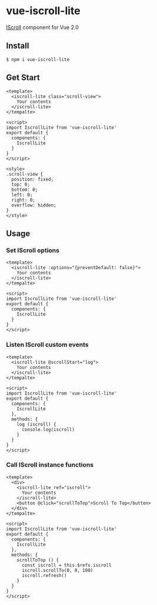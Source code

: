 # vue-iscroll-lite

[IScroll](https://github.com/cubiq/iscroll) component for Vue 2.0

## Install

```
$ npm i vue-iscroll-lite
```

## Get Start

```vue
<template>
  <iscroll-lite class="scroll-view">
    Your contents
  </iscroll-lite>
</tempalte>

<script>
import IscrollLite from 'vue-iscroll-lite'
export default {
  components: {
    IscrollLite
  }
}
</script>

<style>
.scroll-view {
  position: fixed;
  top: 0;
  bottom: 0;
  left: 0;
  right: 0;
  overflow: hidden;
}
</style>
```

## Usage

### Set IScroll options

```vue
<template>
  <iscroll-lite :options="{preventDefault: false}">
    Your contents
  </iscroll-lite>
</tempalte>

<script>
import IscrollLite from 'vue-iscroll-lite'
export default {
  components: {
    IscrollLite
  }
}
</script>
```

### Listen IScroll custom events

```vue
<template>
  <iscroll-lite @scrollStart="log">
    Your contents
  </iscroll-lite>
</tempalte>

<script>
import IscrollLite from 'vue-iscroll-lite'
export default {
  components: {
    IscrollLite
  },
  methods: {
    log (iscroll) {
      console.log(iscroll)
    }
  }
}
</script>
```

### Call IScroll instance functions

```vue
<template>
  <div>
    <iscroll-lite ref="iscroll">
      Your contents
    </iscroll-lite>
    <button @click="scrollToTop">Scroll To Top</button>
  </div>
</tempalte>

<script>
import IscrollLite from 'vue-iscroll-lite'
export default {
  components: {
    IscrollLite
  },
  methods: {
    scrollToTop () {
      const iscroll = this.$refs.iscroll
      iscroll.scrollTo(0, 0, 100)
      iscroll.refresh()
    }
  }
}
</script>
```
